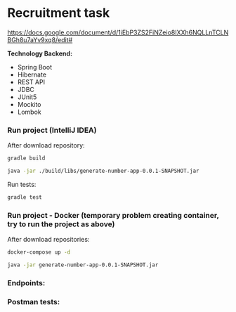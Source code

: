 #                              Recruitment task 
https://docs.google.com/document/d/1iEbP3ZS2FiNZeio8IXXh6NQLLnTCLNBGh8u7aYv9xq8/edit#

**Technology Backend:**

- Spring Boot
- Hibernate
- REST API
- JDBC
- JUnit5
- Mockito
- Lombok


###  Run project (IntelliJ IDEA)

After download repository:

```bash
gradle build
```
```bash
java -jar ./build/libs/generate-number-app-0.0.1-SNAPSHOT.jar
```
Run tests:
```bash
gradle test
```


###  Run project - Docker (temporary problem creating container, try to run the project as above)

After download repositories:

```bash
docker-compose up -d
```
```bash
java -jar generate-number-app-0.0.1-SNAPSHOT.jar
```

### Endpoints:


### Postman tests:







